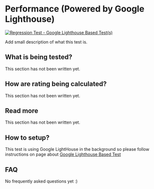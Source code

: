 # Performance (Powered by Google Lighthouse)
[![Regression Test - Google Lighthouse Based Test(s)](https://github.com/Webperf-se/webperf_core/actions/workflows/regression-test-google-lighthouse-based.yml/badge.svg)](https://github.com/Webperf-se/webperf_core/actions/workflows/regression-test-google-lighthouse-based.yml)

Add small description of what this test is.

## What is being tested?

This section has not been written yet.

## How are rating being calculated?

This section has not been written yet.

## Read more

This section has not been written yet.

## How to setup?

This test is using Google LightHouse in the background
so please follow instructions on page about [Google Lighthouse Based Test](./google-lighthouse-based.md)

## FAQ

No frequently asked questions yet :)

